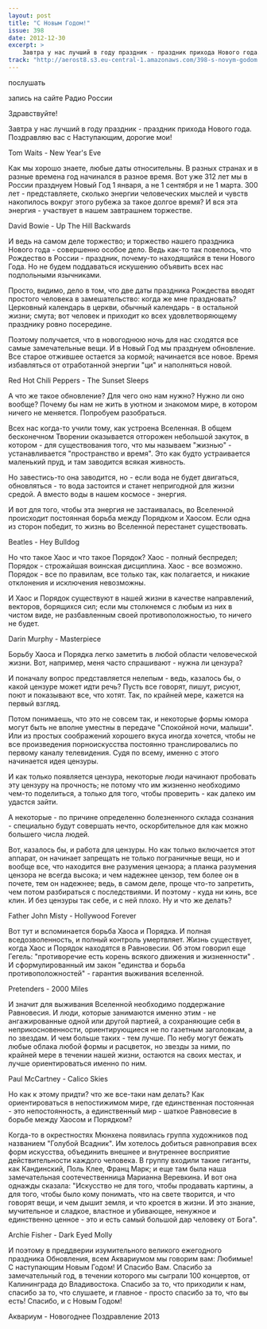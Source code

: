```yaml
---
layout: post
title: "С Новым Годом!"
issue: 398
date: 2012-12-30
excerpt: >
    Завтра у нас лучший в году праздник - праздник прихода Нового года. Поздравляю вас с Наступающим, дорогие мои!
track: "http://aerost8.s3.eu-central-1.amazonaws.com/398-s-novym-godom.mp3"
---
```


послушать

запись на сайте Радио России

Здравствуйте!

Завтра у нас лучший в году праздник - праздник прихода Нового года. Поздравляю вас с Наступающим, дорогие мои!

Tom Waits - New Year's Eve

Как мы хорошо знаете, любые даты относительны. В разных странах и в разные времена год начинался в разное время. Вот уже 312 лет мы в России празднуем Новый Год 1 января, а не 1 сентября и не 1 марта. 300 лет - представляете, сколько энергии человеческих мыслей и чувств накопилось вокруг этого рубежа за такое долгое время? И вся эта энергия - участвует в нашем завтрашнем торжестве.

David Bowie - Up The Hill Backwards

И ведь на самом деле торжество; и торжество нашего праздника Нового года - совершенно особое дело. Ведь как-то так повелось, что Рождество в России - праздник, почему-то находящийся в тени Нового Года. Но не будем поддаваться искушению объявить всех нас подпольными язычниками.

Просто, видимо, дело в том, что две даты праздника Рождества вводят простого человека в замешательство: когда же мне праздновать? Церковный календарь в церкви, обычный календарь - в остальной жизни; смута; вот человек и приходит ко всех удовлетворяющему празднику ровно посередине.

Поэтому получается, что в новогоднюю ночь для нас сходятся все самые замечательные вещи. И в Новый Год мы празднуем обновление. Все старое отжившее остается за кормой; начинается все новое. Время избавляться от отработанной энергии "ци" и наполняться новой.

Red Hot Chili Peppers - The Sunset Sleeps

А что же такое обновление? Для чего оно нам нужно? Нужно ли оно вообще? Почему бы нам не жить в уютном и знакомом мире, в котором ничего не меняется. Попробуем разобраться.

Всех нас когда-то учили тому, как устроена Вселенная. В общем бесконечном Творении оказывается отгорожен небольшой закуток, в котором - для существования того, что мы называем "жизнью" - устанавливается "пространство и время". Это как будто устраивается маленький пруд, и там заводится всякая живность.

Но завестись-то она заводится, но - если вода не будет двигаться, обновляться - то вода застоится и станет непригодной для жизни средой. А вместо воды в нашем космосе - энергия.

И вот для того, чтобы эта энергия не застаивалась, во Вселенной происходит постоянная борьба между Порядком и Хаосом. Если одна из сторон победит, то жизнь во Вселенной перестанет существовать.

Beatles - Hey Bulldog

Но что такое Хаос и что такое Порядок? Хаос - полный беспредел; Порядок - строжайшая воинская дисциплина. Хаос - все возможно. Порядок - все по правилам, все только так, как полагается, и никакие отклонения и исключения невозможны.

И Хаос и Порядок существуют в нашей жизни в качестве направлений, векторов, борящихся сил; если мы столкнемся с любым из них в чистом виде, не разбавленным своей противоположностью, то ничего не будет.

Darin Murphy - Masterpiece

Борьбу Хаоса и Порядка легко заметить в любой области человеческой жизни. Вот, например, меня часто спрашивают - нужна ли цензура?

И поначалу вопрос представляется нелепым - ведь, казалось бы, о какой цензуре может идти речь? Пусть все говорят, пишут, рисуют, поют и показывают все, что хотят. Так, по крайней мере, кажется на первый взгляд.

Потом понимаешь, что это не совсем так, и некоторые формы юмора могут быть не вполне уместны в передаче "Спокойной ночи, малыши". Или из простых соображений хорошего вкуса иногда хочется, чтобы не все произведения порноискусства постоянно транслировались по первому каналу телевидения. Судя по всему, именно с этого начинается идея цензуры.

И как только появляется цензура, некоторые люди начинают пробовать эту цензуру на прочность; не потому что им жизненно необходимо чем-то поделиться, а только для того, чтобы проверить - как далеко им удастся зайти.

А некоторые - по причине определенно болезненного склада сознания - специально будут совершать нечто, оскорбительное для как можно большего числа людей.

Вот, казалось бы, и работа для цензуры. Но как только включается этот аппарат, он начинает запрещать не только пограничные вещи, но и вообще все, что находится вне разумения цензора; а планка разумения цензора не всегда высока; и чем надежнее цензор, тем более он в почете, тем он надежнее; ведь, в самом деле, проще что-то запретить, чем потом разбираться с последствиями. И поэтому - куда ни кинь, все клин. И без цензуры так себе, и с ней плохо. Ну и что же делать?

Father John Misty - Hollywood Forever

Вот тут и вспоминается борьба Хаоса и Порядка. И полная вседозволенность, и полный контроль умертвляет. Жизнь существует, когда Хаос и Порядок находятся в Равновесии. Об этом говорил еще Гегель: "противоречие есть корень всякого движения и жизненности" . И сформулированный им закон "единства и борьба противоположностей" - гарантия выживания вселенной.

Pretenders - 2000 Miles

И значит для выживания Вселенной необходимо поддержание Равновесия. И люди, которые занимаются именно этим - не ангажированные одной или другой партией, а сохраняющие себя в неприкосновенности, ориентирующиеся не по газетным заголовкам, а по звездам. И чем больше таких - тем лучше. По небу могут бежать любые облака любой формы и расцветок, но звезды за ними, по крайней мере в течении нашей жизни, остаются на своих местах, и лучше ориентироваться именно по ним.

Paul McCartney - Calico Skies

Но как к этому придти? что же все-таки нам делать? Как ориентироваться в непостижимом мире, где единственная постоянная - это непостоянность, а единственный мир - шаткое Равновесие в борьбе между Хаосом и Порядком?

Когда-то в окрестностях Мюнхена появилась группа художников под названием "Голубой Всадник". Им хотелось добиться равноправия всех форм искусства, объединить внешнее и внутреннее восприятие действительности каждого человека. В группу входили такие гиганты, как Кандинский, Поль Клее, Франц Марк; и еще там была наша замечательная соотечественница Марианна Веревкина. И вот она однажды сказала: "Искусство не для того, чтобы продавать картины, а для того, чтобы было кому понимать, что на свете творится, и что говорят вещи, и чем дышит земля, и что кроется в жизни. И это знание, мучительное и сладкое, властное и убивающее, ненужное и единственно ценное - это и есть самый большой дар человеку от Бога".

Archie Fisher - Dark Eyed Molly

И поэтому в преддверии изумительного великого ежегодного праздника Обновления, всем Аквариумом мы говорим вам: Любимые! С наступающим Новым Годом! И Спасибо Вам. Спасибо за замечательный год, в течении которого мы сыграли 100 концертов, от Калининграда до Владивостока. Спасибо за то, что приходили к нам, спасибо за то, что слушаете, и главное - просто спасибо за то, что вы есть! Спасибо, и с Новым Годом!

Аквариум - Новогоднее Поздравление 2013
